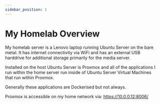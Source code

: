 ```yaml
---
sidebar_position: 1
---
```


# My Homelab Overview

My homelab server is a Lenovo laptop running Ubuntu Server on the bare metal. It has internet connectivity via WiFi and has an external USB harddrive for additional storage primarily for the media server.

Installed on the host Ubuntu Server is Proxmox and all of the applications I run within the home server run inside of Ubuntu Server Virtual Machines that run within Proxmox.

Generally these applications are Dockerised but not always.

Proxmox is accessible on my home network via: https://10.0.0.12:8006/
